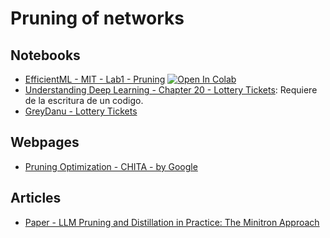 # Pruning of networks

## Notebooks
* [EfficientML - MIT - Lab1 - Pruning](https://colab.research.google.com/github/yifanlu0227/MIT-6.5940/blob/main/Lab1.ipynb) <a target="_blank" href="https://colab.research.google.com/github/yifanlu0227/MIT-6.5940/blob/main/Lab1.ipynb"> <img src="https://colab.research.google.com/assets/colab-badge.svg" alt="Open In Colab"/>
* [Understanding Deep Learning - Chapter 20 - Lottery Tickets](https://colab.research.google.com/github/udlbook/udlbook/blob/main/Notebooks/Chap20/20_3_Lottery_Tickets.ipynb): Requiere de la escritura de un codigo.
* [GreyDanu - Lottery Tickets](https://colab.research.google.com/github/greydanus/mnist1d/blob/master/notebooks/lottery-tickets.ipynb)
## Webpages
* [Pruning Optimization - CHITA - by Google](https://ai.googleblog.com/2023/08/neural-network-pruning-with.html)

## Articles
* [Paper - LLM Pruning and Distillation in Practice: The Minitron Approach](https://arxiv.org/pdf/2408.11796)
